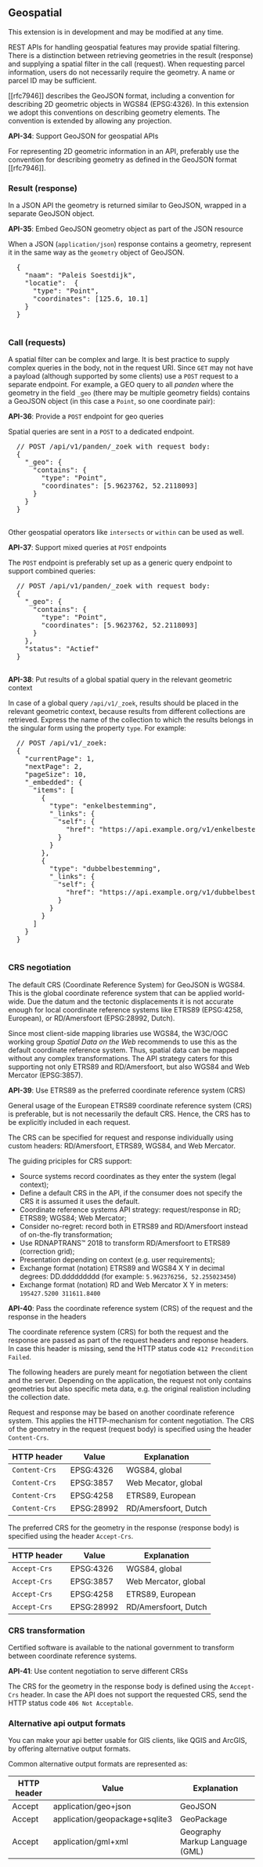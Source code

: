 ## Geospatial

<p class='warning'>This extension is in development and may be modified at any time.</p>

REST APIs for handling geospatial features may provide spatial filtering. There is a distinction between retrieving geometries in the result (response) and supplying a spatial filter in the call (request). When requesting parcel information, users do not necessarily require the geometry. A name or parcel ID may be sufficient.

[[rfc7946]] describes the GeoJSON format, including a convention for describing 2D geometric objects in WGS84 (EPSG:4326). In this extension we adopt this conventions on describing geometry elements. The convention is extended by allowing any projection. 

<div class="rule" id="api-34">
  <p class="rulelab"><strong>API-34</strong>: Support GeoJSON for geospatial APIs</p>
  <p>For representing 2D geometric information in an API, preferably use the convention for describing geometry as defined in the GeoJSON format [[rfc7946]].</p>
</div>

### Result (response)

In a JSON API the geometry is returned similar to GeoJSON, wrapped in a separate GeoJSON object.

<div class="rule" id="api-35">
  <p class="rulelab"><strong>API-35</strong>: Embed GeoJSON geometry object as part of the JSON resource</p>
  <p>When a JSON (<code>application/json</code>) response contains a geometry, represent it in the same way as the <code>geometry</code> object of GeoJSON.</p>
  <pre>
  {
    "naam": "Paleis Soestdijk",
    "locatie":  {
      "type": "Point",
      "coordinates": [125.6, 10.1]
    }
  }
  </pre>
</div>

### Call (requests)

A spatial filter can be complex and large. It is best practice to supply complex queries in the body, not in the request URI. Since `GET` may not have a payload (although supported by some clients) use a `POST` request to a separate endpoint. For example, a GEO query to all *panden* where the geometry in the field `_geo` (there may be multiple geometry fields) contains a GeoJSON object (in this case a `Point`, so one coordinate pair):

<div class="rule" id="api-36">
  <p class="rulelab"><strong>API-36</strong>: Provide a <code>POST</code> endpoint for geo queries</p>
  <p>Spatial queries are sent in a <code>POST</code> to a dedicated endpoint.</p>
  <pre>
  // POST /api/v1/panden/_zoek with request body:
  {
    "_geo": {
      "contains": {
        "type": "Point",
        "coordinates": [5.9623762, 52.2118093]
      }
    }
  }
  </pre>
  <p>Other geospatial operators like <code>intersects</code> or <code>within</code> can be used as well.</p>
</div>

<div class="rule" id="api-37">
  <p class="rulelab"><strong>API-37</strong>: Support mixed queries at <code>POST</code> endpoints</p>
  <p>The <code>POST</code> endpoint is preferably set up as a generic query endpoint to support combined queries:</p>
  <pre>
  // POST /api/v1/panden/_zoek with request body:
  {
    "_geo": {
      "contains": {
        "type": "Point",
        "coordinates": [5.9623762, 52.2118093]
      }
    },
    "status": "Actief"
  }
  </pre>
</div>

<div class="rule" id="api-38">
  <p class="rulelab"><strong>API-38</strong>: Put results of a global spatial query in the relevant geometric context</p>
  <p>In case of a global query <code>/api/v1/_zoek</code>, results should be placed in the relevant geometric context, because results from different collections are retrieved. Express the name of the collection to which the results belongs in the singular form using the property <code>type</code>. For example:</p>
  <pre>
  // POST /api/v1/_zoek:
  {
    "currentPage": 1,
    "nextPage": 2,
    "pageSize": 10,
    "_embedded": {
      "items": [
        {
          "type": "enkelbestemming",
          "_links": {
            "self": {
              "href": "https://api.example.org/v1/enkelbestemmingen/1234"
            }
          }
        },
        {
          "type": "dubbelbestemming",
          "_links": {
            "self": {
              "href": "https://api.example.org/v1/dubbelbestemmingen/8765"
            }
          }
        }
      ]
    }
  }
  </pre>
</div>

### CRS negotiation

The default CRS (Coordinate Reference System) for GeoJSON is WGS84. This is the global coordinate reference system that can be applied world-wide. Due the datum and the tectonic displacements it is not accurate enough for local coordinate reference systems like ETRS89 (EPSG:4258, European), or RD/Amersfoort (EPSG:28992, Dutch).

Since most client-side mapping libraries use WGS84, the W3C/OGC working group *Spatial Data on the Web* recommends to use this as the default coordinate reference system. Thus, spatial data can be mapped without any complex transformations. The API strategy caters for this supporting not only ETRS89 and RD/Amersfoort, but also WGS84 and Web Mercator (EPSG:3857).

<div class="rule" id="api-39">
  <p class="rulelab"><strong>API-39</strong>: Use ETRS89 as the preferred coordinate reference system (CRS)</p>
  <p>General usage of the European ETRS89 coordinate reference system (CRS) is preferable, but is not necessarily the default CRS. Hence, the CRS has to be explicitly included in each request.</p>
</div>

The CRS can be specified for request and response individually using custom headers: RD/Amersfoort, ETRS89, WGS84, and Web Mercator.

The guiding priciples for CRS support:

- Source systems record coordinates as they enter the system (legal context);
- Define a default CRS in the API, if the consumer does not specify the CRS it is assumed it uses the default.
- Coordinate reference systems API strategy: request/response in RD; ETRS89; WGS84; Web Mercator;
- Consider no-regret: record both in ETRS89 and RD/Amersfoort instead of on-the-fly transformation;
- Use RDNAPTRANS™ 2018 to transform RD/Amersfoort to ETRS89 (correction grid);
- Presentation depending on context (e.g. user requirements);
- Exchange format (notation) ETRS89 and WGS84 X Y in decimal degrees: DD.ddddddddd (for example: `5.962376256, 52.255023450`)
- Exchange format (notation) RD and Web Mercator X Y in meters: `195427.5200 311611.8400`

<div class="rule" id="api-40">
  <p class="rulelab"><strong>API-40</strong>: Pass the coordinate reference system (CRS) of the request and the response in the headers</p>
  <p>The coordinate reference system (CRS) for both the request and the response are passed as part of the request headers and reponse headers. In case this header is missing, send the HTTP status code <code>412 Precondition Failed</code>.</p>
</div>

The following headers are purely meant for negotiation between the client and the server. Depending on the application, the request not only contains geometries but also specific meta data, e.g. the original realistion including the collection date.

Request and response may be based on another coordinate reference system. This applies the HTTP-mechanism for content negotiation. The CRS of the geometry in the request (request body) is specified using the header `Content-Crs`.

|HTTP header|Value|Explanation|
|-|-|-|
|`Content-Crs`|EPSG:4326|WGS84, global|
|`Content-Crs`|EPSG:3857|Web Mecator, global|
|`Content-Crs`|EPSG:4258|ETRS89, European|
|`Content-Crs`|EPSG:28992|RD/Amersfoort, Dutch|

The preferred CRS for the geometry in the response (response body) is specified using the header `Accept-Crs`.

|HTTP header|Value|Explanation|
|-|-|-|
|`Accept-Crs`|EPSG:4326|WGS84, global|
|`Accept-Crs`|EPSG:3857|Web Mercator, global|
|`Accept-Crs`|EPSG:4258|ETRS89, European|
|`Accept-Crs`|EPSG:28992|RD/Amersfoort, Dutch|

### CRS transformation

Certified software is available to the national government to transform between coordinate reference systems.

<div class="rule" id="api-41">
  <p class="rulelab"><strong>API-41</strong>: Use content negotiation to serve different CRSs</p>
  <p>The CRS for the geometry in the response body is defined using the <code>Accept-Crs</code> header. In case the API does not support the requested CRS, send the HTTP status code <code>406 Not Acceptable</code>.</p>
</div>

### Alternative api output formats

You can make your api better usable for GIS clients, like QGIS and ArcGIS, by offering alternative output formats. 

Common alternative output formats are represented as: 

|HTTP header|Value|Explanation|
|-|-|-|
|Accept|application/geo+json|GeoJSON|
|Accept|application/geopackage+sqlite3|GeoPackage| 
|Accept|application/gml+xml|Geography Markup Language (GML)| 